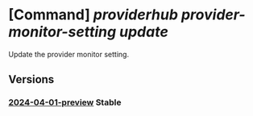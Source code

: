 # [Command] _providerhub provider-monitor-setting update_

Update the provider monitor setting.

## Versions

### [2024-04-01-preview](/Resources/mgmt-plane/L3N1YnNjcmlwdGlvbnMve30vcmVzb3VyY2Vncm91cHMve30vcHJvdmlkZXJzL21pY3Jvc29mdC5wcm92aWRlcmh1Yi9wcm92aWRlcm1vbml0b3JzZXR0aW5ncy97fQ==/2024-04-01-preview.xml) **Stable**

<!-- mgmt-plane /subscriptions/{}/resourcegroups/{}/providers/microsoft.providerhub/providermonitorsettings/{} 2024-04-01-preview -->
